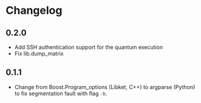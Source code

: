 # Changelog

## 0.2.0

- Add SSH authentication support for the quantum execution
- Fix lib.dump_matrix

## 0.1.1

- Change from Boost.Program_options (Libket, C++) to argparse (Python) to fix segmentation fault with flag `-h`. 